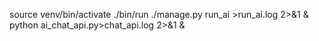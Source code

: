 source venv/bin/activate
./bin/run ./manage.py run_ai >run_ai.log 2>&1 &
python ai_chat_api.py>chat_api.log 2>&1 &